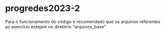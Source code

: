 # progredes2023-2

Para o funcionamento do código é recomendado que os arquivos referentes ao exercício estejam no diretório "arquivos_base"
